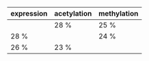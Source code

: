 |expression |acetylation |methylation |
|:----------|:-----------|:-----------|
|           |28 %        |25 %        |
|28 %       |            |24 %        |
|26 %       |23 %        |            |
